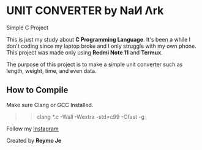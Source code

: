 # UNIT CONVERTER by NaИ Λrk

Simple C Project

This is just my study about **C Programming Language**. It's been a while I don't coding since my laptop broke and I only struggle with my own phone. This project was made only using **Redmi Note 11** and **Termux**.

The purpose  of this project is to make a simple unit converter such as length, weight, time, and even data.

## How to Compile
Make sure Clang or GCC Installed.
>> clang *.c -Wall -Wextra -std=c99 -Ofast -g

Follow my [Instagram](https://instagram.com/reymo_je_xefron?igshid=MzNlNGNkZWQ4Mg==)

Created by **Reymo Je**
